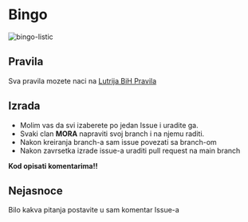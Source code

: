 # Bingo
![bingo-listic](https://user-images.githubusercontent.com/59808877/235364791-77df40b6-171f-4217-b433-dead1eef332f.png)

## Pravila
Sva pravila mozete naci na [Lutrija BiH Pravila](https://www.lutrijabih.ba/igre/loto-639/?title=loto-639)

## Izrada
- Molim vas da svi izaberete po jedan Issue i uradite ga. 
- Svaki clan **MORA** napraviti svoj branch i na njemu raditi.
- Nakon kreiranja branch-a sam issue povezati sa branch-om
- Nakon zavrsetka izrade issue-a uraditi pull request na main branch

**Kod opisati komentarima!!**

## Nejasnoce
Bilo kakva pitanja postavite u sam komentar Issue-a
